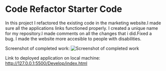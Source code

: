 # Code Refactor Starter Code
In this project I refactored the existing code in the marketing website.I made sure all the applications links functioned properly. I created a unique name for my repository.I made comments on all the changes that i did.Fixed a bug. I made the website more accesible to people with disabilities.

Screenshot of completed work:
![Screenshot of completed work](./screenshot?raw=true "Completed Work")

Link to deployed application on local machine: http://127.0.0.1:5500/Develop/index.html